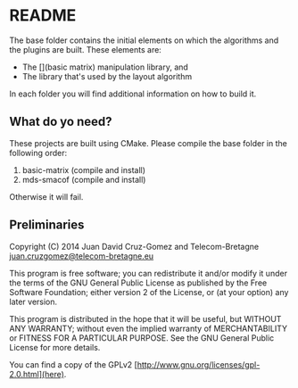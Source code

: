 # README #

The base folder contains the initial elements on which the algorithms and the
plugins are built. These elements are:

* The [](basic matrix) manipulation library, and
* The [](MDS-SMACOF) library that's used by the layout algorithm

In each folder you will find additional information on how to build it.

## What do yo need? ##

These projects are built using CMake. Please compile the base folder in the 
following order:

1. basic-matrix (compile and install)
2. mds-smacof (compile and install)

Otherwise it will fail.

## Preliminaries ##
Copyright (C) 2014  Juan David Cruz-Gomez and Telecom-Bretagne
[juan.cruzgomez@telecom-bretagne.eu](juan.cruzgomez@telecom-bretagne.eu)

This program is free software; you can redistribute it and/or
modify it under the terms of the GNU General Public License
as published by the Free Software Foundation; either version 2
of the License, or (at your option) any later version.

This program is distributed in the hope that it will be useful,
but WITHOUT ANY WARRANTY; without even the implied warranty of
MERCHANTABILITY or FITNESS FOR A PARTICULAR PURPOSE.  See the
GNU General Public License for more details.

You can find a copy of the GPLv2 [http://www.gnu.org/licenses/gpl-2.0.html](here).
